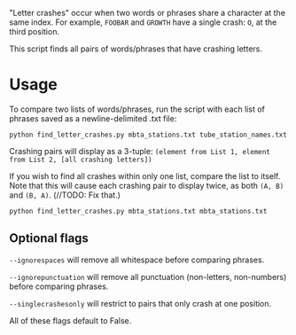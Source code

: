 "Letter crashes" occur when two words or phrases share a character at the same index. For example, `FOOBAR` and `GROWTH` have a single crash: `O`, at the third position.

This script finds all pairs of words/phrases that have crashing letters.

# Usage

To compare two lists of words/phrases, run the script with each list of phrases saved as a newline-delimited .txt file:

```python find_letter_crashes.py mbta_stations.txt tube_station_names.txt```

Crashing pairs will display as a 3-tuple: `(element from List 1, element from List 2, [all crashing letters])`

If you wish to find all crashes within only one list, compare the list to itself. Note that this will cause each crashing pair to display twice, as both `(A, B)` and `(B, A)`. (//TODO: Fix that.)

```python find_letter_crashes.py mbta_stations.txt mbta_stations.txt```

## Optional flags

`--ignorespaces` will remove all whitespace before comparing phrases.

`--ignorepunctuation` will remove all punctuation (non-letters, non-numbers) before comparing phrases.

`--singlecrashesonly` will restrict to pairs that only crash at one position.

All of these flags default to False.
